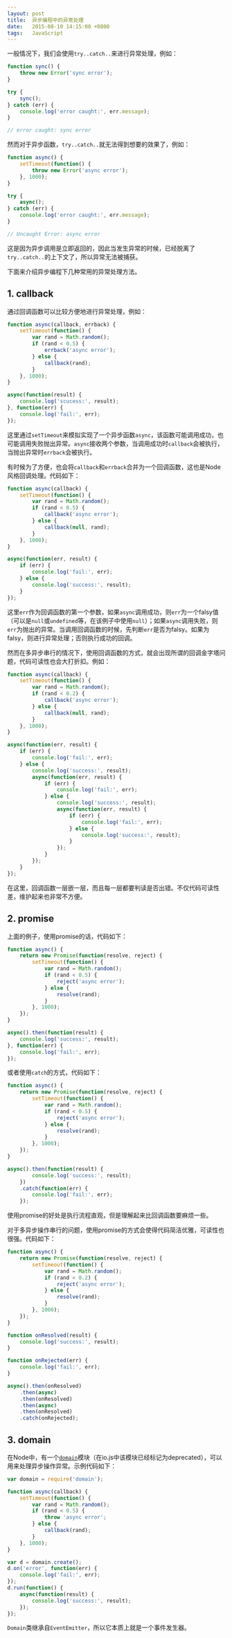```yaml
---
layout: post
title:  异步编程中的异常处理
date:   2015-08-10 14:15:00 +0800
tags:   JavaScript
---
```


一般情况下，我们会使用`try..catch..`来进行异常处理，例如：

```javascript
function sync() {
	throw new Error('sync error');
}

try {
	sync();
} catch (err) {
	console.log('error caught:', err.message);
}

// error caught: sync error
```

然而对于异步函数，`try..catch..`就无法得到想要的效果了，例如：

```javascript
function async() {
	setTimeout(function() {
		throw new Error('async error');
	}, 1000);
}

try {
	async();
} catch (err) {
	console.log('error caught:', err.message);
}

// Uncaught Error: async error
```

这是因为异步调用是立即返回的，因此当发生异常的时候，已经脱离了`try..catch..`的上下文了，所以异常无法被捕获。

下面来介绍异步编程下几种常用的异常处理方法。

## 1. callback

通过回调函数可以比较方便地进行异常处理，例如：

```javascript
function async(callback, errback) {
	setTimeout(function() {
		var rand = Math.random();
		if (rand < 0.5) {
			errback('async error');
		} else {
			callback(rand);
		}
	}, 1000);
}

async(function(result) {
	console.log('scucess:', result);
}, function(err) {
	console.log('fail:', err);
});
```

这里通过`setTimeout`来模拟实现了一个异步函数`async`，该函数可能调用成功，也可能调用失败抛出异常。`async`接收两个参数，当调用成功时`callback`会被执行，当抛出异常时`errback`会被执行。

有时候为了方便，也会将`callback`和`errback`合并为一个回调函数，这也是Node风格回调处理。代码如下：

```javascript
function async(callback) {
	setTimeout(function() {
		var rand = Math.random();
		if (rand < 0.5) {
			callback('async error');
		} else {
			callback(null, rand);
		}
	}, 1000);
}

async(function(err, result) {
	if (err) {
		console.log('fail:', err);
	} else {
		console.log('success:', result);
	}
});
```

这里`err`作为回调函数的第一个参数，如果`async`调用成功，则`err`为一个falsy值（可以是`null`或`undefined`等，在该例子中使用`null`）；如果`async`调用失败，则`err`为抛出的异常。当调用回调函数的时候，先判断`err`是否为falsy。如果为falsy，则进行异常处理；否则执行成功的回调。

然而在多异步串行的情况下，使用回调函数的方式，就会出现所谓的回调金字塔问题，代码可读性也会大打折扣。例如：

```javascript
function async(callback) {
	setTimeout(function() {
		var rand = Math.random();
		if (rand < 0.2) {
			callback('async error');
		} else {
			callback(null, rand);
		}
	}, 1000);
}

async(function(err, result) {
	if (err) {
		console.log('fail:', err);
	} else {
		console.log('success:', result);
		async(function(err, result) {
			if (err) {
				console.log('fail:', err);
			} else {
				console.log('success:', result);
				async(function(err, result) {
					if (err) {
						console.log('fail:', err);
					} else {
						console.log('success:', result);
					}
				});
			}
		});
	}
});
```

在这里，回调函数一层嵌一层，而且每一层都要判读是否出错。不仅代码可读性差，维护起来也非常不方便。

## 2. promise

上面的例子，使用promise的话，代码如下：

```javascript
function async() {
	return new Promise(function(resolve, reject) {
		setTimeout(function() {
			var rand = Math.random();
			if (rand < 0.5) {
				reject('async error');
			} else {
				resolve(rand);
			}
		}, 1000);
	});
}

async().then(function(result) {
	console.log('success:', result);
}, function(err) {
	console.log('fail:', err);
});
```

或者使用`catch`的方式，代码如下：

```javascript
function async() {
	return new Promise(function(resolve, reject) {
		setTimeout(function() {
			var rand = Math.random();
			if (rand < 0.5) {
				reject('async error');
			} else {
				resolve(rand);
			}
		}, 1000);
	});
}

async().then(function(result) {
		console.log('success:', result);
	})
	.catch(function(err) {
		console.log('fail:', err);
	});
```

使用promise的好处是执行流程直观，但是理解起来比回调函数要麻烦一些。

对于多异步操作串行的问题，使用promise的方式会使得代码简洁优雅，可读性也很强。代码如下：

```javascript
function async() {
	return new Promise(function(resolve, reject) {
		setTimeout(function() {
			var rand = Math.random();
			if (rand < 0.2) {
				reject('async error');
			} else {
				resolve(rand);
			}
		}, 1000);
	});
}

function onResolved(result) {
	console.log('success:', result);
}

function onRejected(err) {
	console.log('fail:', err);
}

async().then(onResolved)
	.then(async)
	.then(onResolved)
	.then(async)
	.then(onResolved)
	.catch(onRejected);
```

## 3. domain

在Node中，有一个[`domain`](https://nodejs.org/api/domain.html)模块（在io.js中该模块已经标记为deprecated），可以用来处理异步操作异常。示例代码如下：

```javascript
var domain = require('domain');

function async(callback) {
	setTimeout(function() {
		var rand = Math.random();
		if (rand < 0.5) {
			throw 'async error';
		} else {
			callback(rand);
		}
	}, 1000);
}

var d = domain.create();
d.on('error', function(err) {
	console.log('fail:', err);
});
d.run(function() {
	async(function(result) {
		console.log('success:', result);
	});
});
```

`Domain`类继承自`EventEmitter`，所以它本质上就是一个事件发生器。
